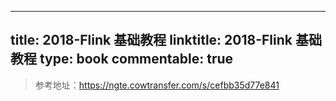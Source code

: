 
---
title: 2018-Flink 基础教程
linktitle: 2018-Flink 基础教程
type: book
commentable: true
---

> 参考地址：https://ngte.cowtransfer.com/s/cefbb35d77e841

    